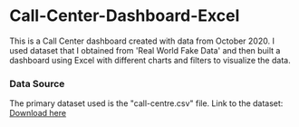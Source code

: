 # Call-Center-Dashboard-Excel
This is a Call Center dashboard created with data from October 2020. I used dataset that I obtained from 'Real World Fake Data' and then built a dashboard using Excel with different charts and filters to visualize the data.
### Data Source
The primary dataset used is the "call-centre.csv" file.
Link to the dataset: [Download here]( https://data.world/markbradbourne/rwfd-real-world-fake-data/workspace/file?filename=Call+Center.csv)

